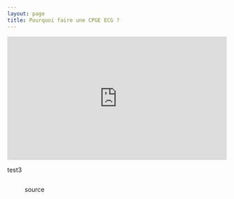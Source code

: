 ```yaml
---
layout: page
title: Pourquoi faire une CPGE ECG ?
---
```



<div style="position:relative;padding-bottom:56.25%;height:0;overflow:hidden;">
  <iframe style="width:100%;height:100%;position:absolute;left:0px;top:0px;overflow:hidden" frameborder="0" type="text/html" src="https://www.dailymotion.com/embed/video/x6vp1pu" width="100%" height="100%" allowfullscreen> </iframe>
</div>

test3

<div style="position:relative;padding-bottom:56.25%;height:0;overflow:hidden;">
  <figure>
  <iframe style="width:100%;height:100%" frameborder="0" src="https://www.dailymotion.com/embed/video/x6vp1pu" width="100%" height="100%" allowfullscreen> </iframe>
  <figcaption> source </figcaption>
  </figure>
</div>
